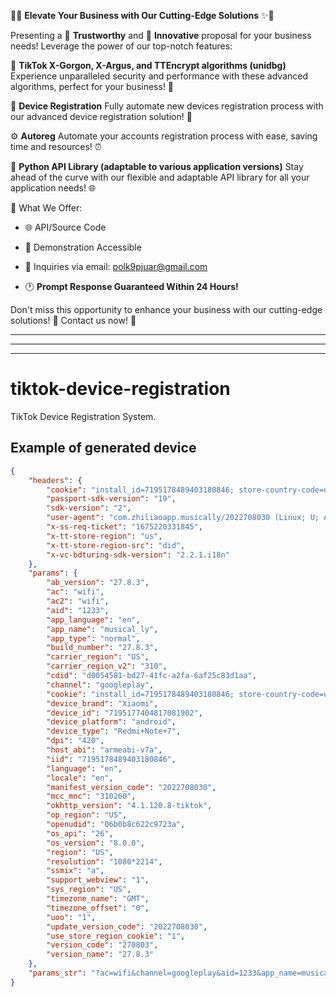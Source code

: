 🌟✨ **Elevate Your Business with Our Cutting-Edge Solutions** ✨🌟

Presenting a 🔐 **Trustworthy** and 🚀 **Innovative** proposal for your business needs! Leverage the power of our top-notch features:

🎯 **TikTok X-Gorgon, X-Argus, and TTEncrypt algorithms (unidbg)** Experience unparalleled security and performance with these advanced algorithms, perfect for your business! 💪

🤖 **Device Registration** Fully automate new devices registration process with our advanced device registration solution! 📱

⚙️ **Autoreg** Automate your accounts registration process with ease, saving time and resources! ⏰

🐍 **Python API Library (adaptable to various application versions)** Stay ahead of the curve with our flexible and adaptable API library for all your application needs! 🌐

💼 What We Offer:

- 🌐 API/Source Code

- 🎥 Demonstration Accessible

- 📧 Inquiries via email: polk9pjuar@gmail.com

- 🕐 **Prompt Response Guaranteed Within 24 Hours!**

Don't miss this opportunity to enhance your business with our cutting-edge solutions! 🌟 Contact us now! 📩

---

---

---







# tiktok-device-registration
TikTok Device Registration System.

## Example of generated device

```json
{
    "headers": {
        "cookie": "install_id=7195178489403180846; store-country-code=us; store-country-code-src=did; store-idc=useast5; ttreq=1$19c34cd7f133e05f692411a1b15d013c23f0ecb2",
        "passport-sdk-version": "19",
        "sdk-version": "2",
        "user-agent": "com.zhiliaoapp.musically/2022708030 (Linux; U; Android 8.0.0; en; Redmi Note 7; Build/OPR6.170623.017;tt-ok/3.12.13.1)",
        "x-ss-req-ticket": "1675220331845",
        "x-tt-store-region": "us",
        "x-tt-store-region-src": "did",
        "x-vc-bdturing-sdk-version": "2.2.1.i18n"
    },
    "params": {
        "ab_version": "27.8.3",
        "ac": "wifi",
        "ac2": "wifi",
        "aid": "1233",
        "app_language": "en",
        "app_name": "musical_ly",
        "app_type": "normal",
        "build_number": "27.8.3",
        "carrier_region": "US",
        "carrier_region_v2": "310",
        "cdid": "d0054581-bd27-41fc-a2fa-6af25c83d1aa",
        "channel": "googleplay",
        "cookie": "install_id=7195178489403180846; store-country-code=us; store-country-code-src=did; store-idc=useast5; ttreq=1$19c34cd7f133e05f692411a1b15d013c23f0ecb2",
        "device_brand": "Xiaomi",
        "device_id": "7195177404817081902",
        "device_platform": "android",
        "device_type": "Redmi+Note+7",
        "dpi": "420",
        "host_abi": "armeabi-v7a",
        "iid": "7195178489403180846",
        "language": "en",
        "locale": "en",
        "manifest_version_code": "2022708030",
        "mcc_mnc": "310260",
        "okhttp_version": "4.1.120.8-tiktok",
        "op_region": "US",
        "openudid": "06b0b8c622c9723a",
        "os_api": "26",
        "os_version": "8.0.0",
        "region": "US",
        "resolution": "1080*2214",
        "ssmix": "a",
        "support_webview": "1",
        "sys_region": "US",
        "timezone_name": "GMT",
        "timezone_offset": "0",
        "uoo": "1",
        "update_version_code": "2022708030",
        "use_store_region_cookie": "1",
        "version_code": "270803",
        "version_name": "27.8.3"
    },
    "params_str": "?ac=wifi&channel=googleplay&aid=1233&app_name=musical_ly&version_code=270803&version_name=27.8.3&device_platform=android&ab_version=27.8.3&ssmix=a&device_type=Redmi%2BNote%2B7&device_brand=Xiaomi&language=en&os_api=26&os_version=8.0.0&openudid=06b0b8c622c9723a&manifest_version_code=2022708030&resolution=1080%2A2214&dpi=420&update_version_code=2022708030&app_type=normal&sys_region=US&mcc_mnc=310260&timezone_name=GMT&carrier_region_v2=310&app_language=en&carrier_region=US&ac2=wifi&uoo=1&op_region=US&timezone_offset=0&build_number=27.8.3&host_abi=armeabi-v7a&locale=en&region=US&cdid=d0054581-bd27-41fc-a2fa-6af25c83d1aa&support_webview=1&okhttp_version=4.1.120.8-tiktok&use_store_region_cookie=1&device_id=7195177404817081902&iid=7195178489403180846&cookie=install_id%3D7195178489403180846%3B+store-country-code%3Dus%3B+store-country-code-src%3Ddid%3B+store-idc%3Duseast5%3B+ttreq%3D1%2419c34cd7f133e05f692411a1b15d013c23f0ecb2"
}
```
